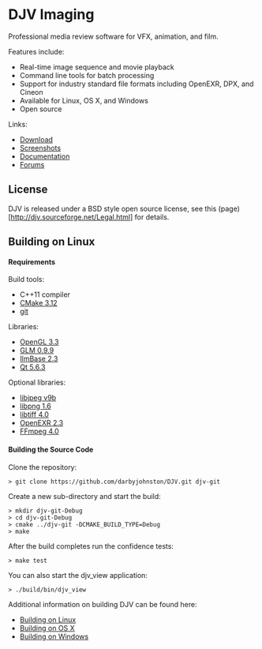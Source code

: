 DJV Imaging
===========
Professional media review software for VFX, animation, and film.

Features include:
* Real-time image sequence and movie playback
* Command line tools for batch processing
* Support for industry standard file formats including OpenEXR, DPX, and Cineon
* Available for Linux, OS X, and Windows
* Open source

Links:
* [Download](http://djv.sourceforge.net/Download.html)
* [Screenshots](http://djv.sourceforge.net/Screenshots.html)
* [Documentation](http://djv.sourceforge.net/Documentation.html)
* [Forums](https://sourceforge.net/p/djv/discussion)


License
-------
DJV is released under a BSD style open source license, see this
(page)[http://djv.sourceforge.net/Legal.html] for details.


Building on Linux
-----------------

#### Requirements

Build tools:
* C++11 compiler
* [CMake 3.12](https://cmake.org)
* [git](https://git-scm.com)

Libraries:
* [OpenGL 3.3](https://www.opengl.org)
* [GLM 0.9.9](https://glm.g-truc.net/0.9.9/index.html)
* [IlmBase 2.3](http://www.openexr.com/downloads.html)
* [Qt 5.6.3](https://download.qt.io/archive/qt/5.6/5.6.3/single)

Optional libraries:
* [libjpeg v9b](https://www.ijg.org)
* [libpng 1.6](http://www.libpng.org/pub/png/libpng.html)
* [libtiff 4.0](http://download.osgeo.org/libtiff)
* [OpenEXR 2.3](http://www.openexr.com/downloads.html)
* [FFmpeg 4.0](https://www.ffmpeg.org)

#### Building the Source Code

Clone the repository:

    > git clone https://github.com/darbyjohnston/DJV.git djv-git

Create a new sub-directory and start the build:

    > mkdir djv-git-Debug
    > cd djv-git-Debug
    > cmake ../djv-git -DCMAKE_BUILD_TYPE=Debug
    > make

After the build completes run the confidence tests:

    > make test

You can also start the djv_view application:

    > ./build/bin/djv_view

Additional information on building DJV can be found here:
* [Building on Linux](http://djv.sourceforge.net/BuildLinux.html)
* [Building on OS X](http://djv.sourceforge.net/BuildOSX.html)
* [Building on Windows](http://djv.sourceforge.net/BuildWindows.html)
